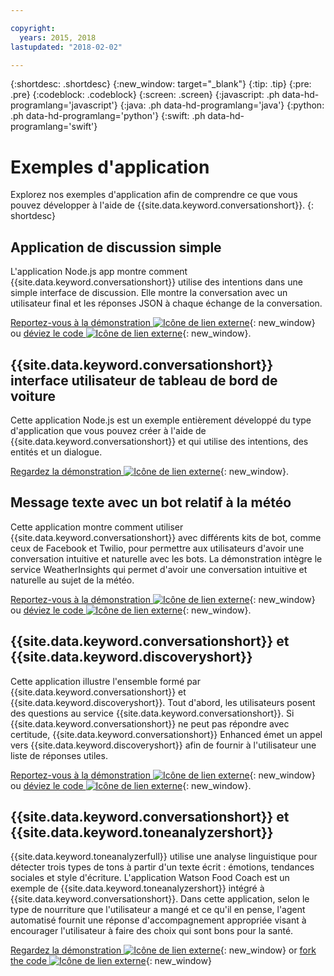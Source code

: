 ```yaml
---

copyright:
  years: 2015, 2018
lastupdated: "2018-02-02"

---
```


{:shortdesc: .shortdesc}
{:new_window: target="_blank"}
{:tip: .tip}
{:pre: .pre}
{:codeblock: .codeblock}
{:screen: .screen}
{:javascript: .ph data-hd-programlang='javascript'}
{:java: .ph data-hd-programlang='java'}
{:python: .ph data-hd-programlang='python'}
{:swift: .ph data-hd-programlang='swift'}

# Exemples d'application

Explorez nos exemples d'application afin de comprendre ce que vous pouvez développer à l'aide de {{site.data.keyword.conversationshort}}.
{: shortdesc}

## Application de discussion simple

L'application Node.js app montre comment {{site.data.keyword.conversationshort}} utilise des intentions dans une simple interface de discussion. Elle montre la conversation avec un utilisateur final et les réponses JSON à chaque échange de la conversation.

[Reportez-vous à la démonstration ![Icône de lien externe](../../icons/launch-glyph.svg "Icône de lien externe")](http://conversation-simple.ng.bluemix.net/){: new_window} ou [déviez le code ![Icône de lien externe](../../icons/launch-glyph.svg "Icône de lien externe")](https://github.com/watson-developer-cloud/conversation-simple){: new_window}.

## {{site.data.keyword.conversationshort}} interface utilisateur de tableau de bord de voiture

Cette application Node.js est un exemple entièrement développé du type d'application que vous pouvez créer à l'aide de {{site.data.keyword.conversationshort}} et qui utilise des intentions, des entités et un dialogue.

[Regardez la démonstration ![Icône de lien externe](../../icons/launch-glyph.svg "Icône de lien externe")](https://conversation-demo.ng.bluemix.net/){: new_window}.

## Message texte avec un bot relatif à la météo

Cette application montre comment utiliser {{site.data.keyword.conversationshort}} avec différents kits de bot, comme ceux de Facebook et Twilio, pour permettre aux utilisateurs d'avoir une conversation intuitive et naturelle avec les bots. La démonstration intègre le service WeatherInsights qui permet d'avoir une conversation intuitive et naturelle au sujet de la météo.

 [Reportez-vous à la démonstration ![Icône de lien externe](../../icons/launch-glyph.svg "Icône de lien externe")](https://text-bot.mybluemix.net/  ){: new_window} ou [déviez le code ![Icône de lien externe](../../icons/launch-glyph.svg "Icône de lien externe")](https://github.com/watson-developer-cloud/text-bot){: new_window}.

## {{site.data.keyword.conversationshort}} et {{site.data.keyword.discoveryshort}}

Cette application illustre l'ensemble formé par {{site.data.keyword.conversationshort}} et {{site.data.keyword.discoveryshort}}. Tout d'abord, les utilisateurs posent des questions au service {{site.data.keyword.conversationshort}}. Si {{site.data.keyword.conversationshort}} ne peut pas répondre avec certitude, {{site.data.keyword.conversationshort}} Enhanced émet un appel vers {{site.data.keyword.discoveryshort}} afin de fournir à l'utilisateur une liste de réponses utiles.

[Reportez-vous à la démonstration ![Icône de lien externe](../../icons/launch-glyph.svg "Icône de lien externe")](https://conversation-with-discovery-within-ui.ng.bluemix.net/){: new_window} ou [déviez le code ![Icône de lien externe](../../icons/launch-glyph.svg "Icône de lien externe")](https://github.com/watson-developer-cloud/conversation-enhanced){: new_window}.

## {{site.data.keyword.conversationshort}} et {{site.data.keyword.toneanalyzershort}}

{{site.data.keyword.toneanalyzerfull}} utilise une analyse linguistique pour détecter trois types de tons à partir d'un texte écrit : émotions, tendances sociales et style d'écriture. L'application Watson Food Coach est un exemple de {{site.data.keyword.toneanalyzershort}} intégré à {{site.data.keyword.conversationshort}}. Dans cette application, selon le type de nourriture que l'utilisateur a mangé et ce qu'il en pense, l'agent automatisé fournit une réponse d'accompagnement appropriée visant à encourager l'utilisateur à faire des choix qui sont bons pour la santé.

[Regardez la démonstration ![Icône de lien externe](../../icons/launch-glyph.svg "Icône de lien externe")](https://food-coach.ng.bluemix.net/){: new_window} or [fork the code ![Icône de lien externe](../../icons/launch-glyph.svg "Icône de lien externe")](https://github.com/watson-developer-cloud/food-coach){: new_window}
